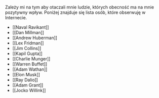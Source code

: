 Zależy mi na tym aby otaczali mnie ludzie, których obecność ma na mnie pozytywny wpływ. Poniżej znajduje się lista osób, które obserwuję w Internecie.

- [[Naval Ravikant]]
- [[Dan Millman]]
- [[Andrew Huberman]]
- [[Lex Fridman]]
- [[Jim Collins]]
- [[Kapil Gupta]]
- [[Charlie Munger]]
- [[Warren Buffet]]
- [[Adam Wathan]]
- [[Elon Musk]]
- [[Ray Dalio]]
- [[Adam Grant]]
- [[Jocko Willink]]